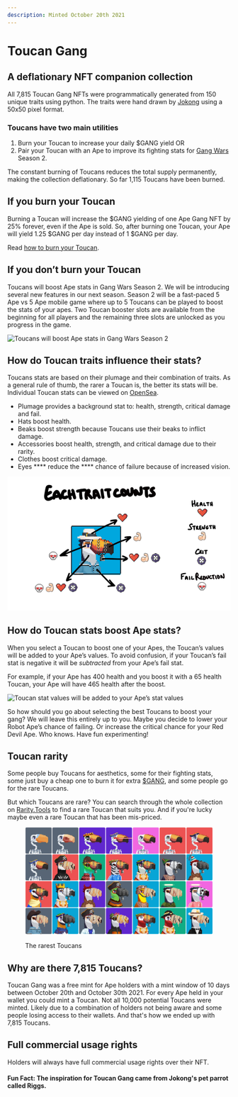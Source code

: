 ```yaml
---
description: Minted October 20th 2021
---
```


# Toucan Gang

## A deflationary NFT companion collection

All 7,815 Toucan Gang NFTs were programmatically generated from 150 unique traits using python. The traits were hand drawn by [Jokong](../about-us/founders.md) using a 50x50 pixel format.

### Toucans have two main utilities

1. Burn your Toucan to increase your daily $GANG yield OR
2. Pair your Toucan with an Ape to improve its fighting stats for [Gang Wars](../play-to-earn-games/gang-wars.md) Season 2.

The constant burning of Toucans reduces the total supply permanently, making the collection deflationary. So far 1,115 Toucans have been burned.

## If you burn your Toucan <a href="#400b" id="400b"></a>

Burning a Toucan will increase the $GANG yielding of one Ape Gang NFT by 25% forever, even if the Ape is sold. So, after burning one Toucan, your Ape will yield 1.25 $GANG per day instead of 1 $GANG per day.

Read [how to burn your Toucan](../faqs/how-do-i-burn-my-toucans.md).

## If you don’t burn your Toucan <a href="#ee0f" id="ee0f"></a>

Toucans will boost Ape stats in Gang Wars Season 2. We will be introducing several new features in our next season. Season 2 will be a fast-paced 5 Ape vs 5 Ape mobile game where up to 5 Toucans can be played to boost the stats of your apes. Two Toucan booster slots are available from the beginning for all players and the remaining three slots are unlocked as you progress in the game.

![Toucans will boost Ape stats in Gang Wars Season 2](../.gitbook/assets/1\_S9LQiOdrgtxr1y2GMpXAzw.png)

## How do Toucan traits influence their stats? <a href="#ef97" id="ef97"></a>

Toucans stats are based on their plumage and their combination of traits. As a general rule of thumb, the rarer a Toucan is, the better its stats will be. Individual Toucan stats can be viewed on [OpenSea](https://opensea.io/collection/toucan-gang).

* Plumage provides a background stat to: health, strength, critical damage and fail.
* Hats boost health.
* Beaks boost strength because Toucans use their beaks to inflict damage.
* Accessories boost health, strength, and critical damage due to their rarity.
* Clothes boost critical damage.
* Eyes **** reduce the **** chance of failure because of increased vision.

![Get to know your Toucan's strengths](../.gitbook/assets/eachtraitcounts.png)

## How do Toucan stats boost Ape stats? <a href="#34e7" id="34e7"></a>

When you select a Toucan to boost one of your Apes, the Toucan’s values will be added to your Ape’s values. To avoid confusion, if your Toucan’s fail stat is negative it will be _subtracted_ from your Ape’s fail stat.

For example, if your Ape has 400 health and you boost it with a 65 health Toucan, your Ape will have 465 health after the boost.

![Toucan stat values will be added to your Ape’s stat values](../.gitbook/assets/0\_ZmItix3A4B6XavNH.png)

So how should you go about selecting the best Toucans to boost your gang? We will leave this entirely up to you. Maybe you decide to lower your Robot Ape’s chance of failing. Or increase the critical chance for your Red Devil Ape. Who knows. Have fun experimenting!

## Toucan rarity

Some people buy Toucans for aesthetics, some for their fighting stats, some just buy a cheap one to burn it for extra [$GANG](../the-ecosystem/usdgang-token.md), and some people go for the rare Toucans.&#x20;

But which Toucans are rare? You can search through the whole collection on [Rarity.Tools](https://rarity.tools/toucan-gang) to find a rare Toucan that suits you. And if you're lucky maybe even a rare Toucan that has been mis-priced.

<figure><img src="../.gitbook/assets/Toucan-Gang-rarity-tools.png" alt=""><figcaption><p>The rarest Toucans</p></figcaption></figure>

## Why are there 7,815 Toucans?

Toucan Gang was a free mint for Ape holders with a mint window of 10 days between October 20th and October 30th 2021. For every Ape held in your wallet you could mint a Toucan. Not all 10,000 potential Toucans were minted. Likely due to a combination of holders not being aware and some people losing access to their wallets. And that's how we ended up with 7,815 Toucans.

## Full commercial usage rights

Holders will always have full commercial usage rights over their NFT.

#### Fun Fact: The inspiration for Toucan Gang came from Jokong's pet parrot called Riggs.
